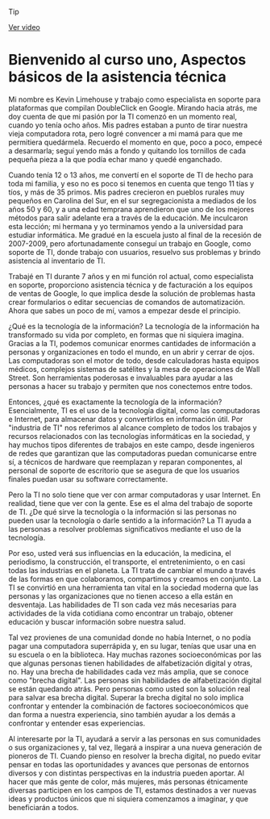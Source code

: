 > [!TIP]  
> [Ver video](https://youtu.be/eXZ8ExCzXRk)


# Bienvenido al curso uno, Aspectos básicos de la asistencia técnica

Mi nombre es Kevin Limehouse y trabajo como especialista en soporte para plataformas que compilan DoubleClick en Google. Mirando hacia atrás, me doy cuenta de que mi pasión por la TI comenzó en un momento real, cuando yo tenía ocho años. Mis padres estaban a punto de tirar nuestra vieja computadora rota, pero logré convencer a mi mamá para que me permitiera quedármela. Recuerdo el momento en que, poco a poco, empecé a desarmarla; seguí yendo más a fondo y quitando los tornillos de cada pequeña pieza a la que podía echar mano y quedé enganchado.

Cuando tenía 12 o 13 años, me convertí en el soporte de TI de hecho para toda mi familia, y eso no es poco si tenemos en cuenta que tengo 11 tías y tíos, y más de 35 primos. Mis padres crecieron en pueblos rurales muy pequeños en Carolina del Sur, en el sur segregacionista a mediados de los años 50 y 60, y a una edad temprana aprendieron que uno de los mejores métodos para salir adelante era a través de la educación. Me inculcaron esta lección; mi hermana y yo terminamos yendo a la universidad para estudiar informática. Me gradué en la escuela justo al final de la recesión de 2007-2009, pero afortunadamente conseguí un trabajo en Google, como soporte de TI, donde trabajo con usuarios, resuelvo sus problemas y brindo asistencia al inventario de TI.

Trabajé en TI durante 7 años y en mi función rol actual, como especialista en soporte, proporciono asistencia técnica y de facturación a los equipos de ventas de Google, lo que implica desde la solución de problemas hasta crear formularios o editar secuencias de comandos de automatización. Ahora que sabes un poco de mí, vamos a empezar desde el principio.

¿Qué es la tecnología de la información? La tecnología de la información ha transformado su vida por completo, en formas que ni siquiera imagina. Gracias a la TI, podemos comunicar enormes cantidades de información a personas y organizaciones en todo el mundo, en un abrir y cerrar de ojos. Las computadoras son el motor de todo, desde calculadoras hasta equipos médicos, complejos sistemas de satélites y la mesa de operaciones de Wall Street. Son herramientas poderosas e invaluables para ayudar a las personas a hacer su trabajo y permiten que nos conectemos entre todos.

Entonces, ¿qué es exactamente la tecnología de la información? Esencialmente, TI es el uso de la tecnología digital, como las computadoras e Internet, para almacenar datos y convertirlos en información útil. Por "industria de TI" nos referimos al alcance completo de todos los trabajos y recursos relacionados con las tecnologías informáticas en la sociedad, y hay muchos tipos diferentes de trabajos en este campo, desde ingenieros de redes que garantizan que las computadoras puedan comunicarse entre sí, a técnicos de hardware que reemplazan y reparan componentes, al personal de soporte de escritorio que se asegura de que los usuarios finales puedan usar su software correctamente.

Pero la TI no solo tiene que ver con armar computadoras y usar Internet. En realidad, tiene que ver con la gente. Ese es el alma del trabajo de soporte de TI. ¿De qué sirve la tecnología o la información si las personas no pueden usar la tecnología o darle sentido a la información? La TI ayuda a las personas a resolver problemas significativos mediante el uso de la tecnología.

Por eso, usted verá sus influencias en la educación, la medicina, el periodismo, la construcción, el transporte, el entretenimiento, o en casi todas las industrias en el planeta. La TI trata de cambiar el mundo a través de las formas en que colaboramos, compartimos y creamos en conjunto. La TI se convirtió en una herramienta tan vital en la sociedad moderna que las personas y las organizaciones que no tienen acceso a ella están en desventaja. Las habilidades de TI son cada vez más necesarias para actividades de la vida cotidiana como encontrar un trabajo, obtener educación y buscar información sobre nuestra salud.

Tal vez provienes de una comunidad donde no había Internet, o no podía pagar una computadora superrápida y, en su lugar, tenías que usar una en su escuela o en la biblioteca. Hay muchas razones socioeconómicas por las que algunas personas tienen habilidades de alfabetización digital y otras, no. Hay una brecha de habilidades cada vez más amplia, que se conoce como "brecha digital". Las personas sin habilidades de alfabetización digital se están quedando atrás. Pero personas como usted son la solución real para salvar esa brecha digital. Superar la brecha digital no solo implica confrontar y entender la combinación de factores socioeconómicos que dan forma a nuestra experiencia, sino también ayudar a los demás a confrontar y entender esas experiencias.

Al interesarte por la TI, ayudará a servir a las personas en sus comunidades o sus organizaciones y, tal vez, llegará a inspirar a una nueva generación de pioneros de TI. Cuando pienso en resolver la brecha digital, no puedo evitar pensar en todas las oportunidades y avances que personas de entornos diversos y con distintas perspectivas en la industria pueden aportar. Al hacer que más gente de color, más mujeres, más personas étnicamente diversas participen en los campos de TI, estamos destinados a ver nuevas ideas y productos únicos que ni siquiera comenzamos a imaginar, y que beneficiarán a todos.
